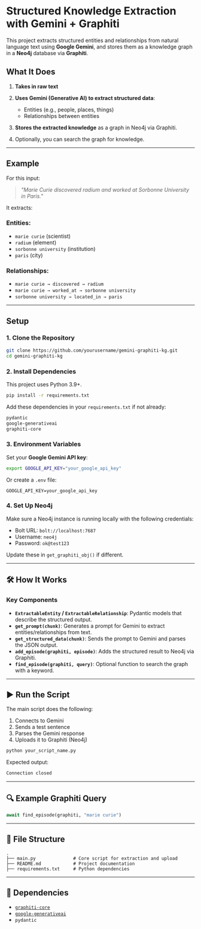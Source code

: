 

# Structured Knowledge Extraction with Gemini + Graphiti

This project extracts structured entities and relationships from natural language text using **Google Gemini**, and stores them as a knowledge graph in a **Neo4j** database via **Graphiti**.

##  What It Does

1. **Takes in raw text**
2. **Uses Gemini (Generative AI) to extract structured data**:

   * Entities (e.g., people, places, things)
   * Relationships between entities
3. **Stores the extracted knowledge** as a graph in Neo4j via Graphiti.
4. Optionally, you can search the graph for knowledge.

---

##  Example

For this input:

> *"Marie Curie discovered radium and worked at Sorbonne University in Paris."*

It extracts:

### Entities:

* `marie curie` (scientist)
* `radium` (element)
* `sorbonne university` (institution)
* `paris` (city)

### Relationships:

* `marie curie → discovered → radium`
* `marie curie → worked_at → sorbonne university`
* `sorbonne university → located_in → paris`

---

##  Setup

### 1. Clone the Repository

```bash
git clone https://github.com/yourusername/gemini-graphiti-kg.git
cd gemini-graphiti-kg
```

### 2. Install Dependencies

This project uses Python 3.9+.

```bash
pip install -r requirements.txt
```

Add these dependencies in your `requirements.txt` if not already:

```txt
pydantic
google-generativeai
graphiti-core
```

### 3. Environment Variables

Set your **Google Gemini API key**:

```bash
export GOOGLE_API_KEY="your_google_api_key"
```

Or create a `.env` file:

```env
GOOGLE_API_KEY=your_google_api_key
```

### 4. Set Up Neo4j

Make sure a Neo4j instance is running locally with the following credentials:

* Bolt URL: `bolt://localhost:7687`
* Username: `neo4j`
* Password: `ok@test123`

Update these in `get_graphiti_obj()` if different.

---

## 🛠 How It Works

### Key Components

* **`ExtractableEntity` / `ExtractableRelationship`**: Pydantic models that describe the structured output.
* **`get_prompt(chunk)`**: Generates a prompt for Gemini to extract entities/relationships from text.
* **`get_structured_data(chunk)`**: Sends the prompt to Gemini and parses the JSON output.
* **`add_episode(graphiti, episode)`**: Adds the structured result to Neo4j via Graphiti.
* **`find_episode(graphiti, query)`**: Optional function to search the graph with a keyword.

---

## ▶️ Run the Script

The main script does the following:

1. Connects to Gemini
2. Sends a test sentence
3. Parses the Gemini response
4. Uploads it to Graphiti (Neo4j)

```bash
python your_script_name.py
```

Expected output:

```txt
Connection closed
```

---

## 🔍 Example Graphiti Query

```python
await find_episode(graphiti, "marie curie")
```

---

## 📁 File Structure

```
.
├── main.py              # Core script for extraction and upload
├── README.md            # Project documentation
├── requirements.txt     # Python dependencies
```

---

## 🧩 Dependencies

* [`graphiti-core`](https://pypi.org/project/graphiti-core/)
* [`google-generativeai`](https://pypi.org/project/google-generativeai/)
* `pydantic`

